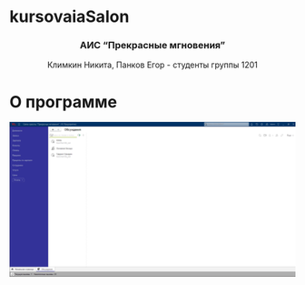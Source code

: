 # kursovaiaSalon

<h3 align="center">АИС “Прекрасные мгновения”</h3>
 <p align="center">
   Климкин Никита, Панков Егор - студенты группы 1201 </p>

# О программе

<img src="pictures/image.png" alt="Главное окно"/>

